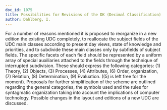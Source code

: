 ```yaml
---
doc_id: 1075
title: Possibilities for Revisions of the DK (Decimal Classification)
author: Dahlberg, I.
---
```


For a number of reasons mentioned it is proposed to reorganize in a new
edition the existing UDC completely, to reallocate the subject fields of
the UDC main classes according to present day views, state of knowledge and
priorities, and to subdivide these main classes only by subfields of subject
fields.  The specific facets of each field should be represented by a uniform
array of special auxiliaries attached to the fields through the technique
of interrupted subdivision.  These should express the following categories:
(1) Theory, (2) Objects, (3) Processes, (4) Attributes, (6) Order, organization,
(7) Relation, (8) Determination, (9) Evaluation. ((5) is left free for the 
moment).  Proposals for further simplification of the scheme are outlined
regarding the general categories, the symbols used and the rules for 
syntagmatic organization taking into account the implications of computer
technology.  Possible changes in the layout and editions of a new UDC are
discussed.